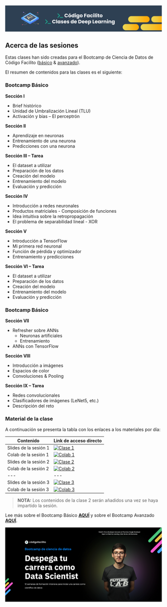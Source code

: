 ![banner](assets/banner.png)

## Acerca de las sesiones

Estas clases han sido creadas para el Bootcamp de Ciencia de Datos de Código Facilito ([básico](https://codigofacilito.com/bootcamps/ciencia-datos-g2) & [avanzado](https://codigofacilito.com/bootcamps/ciencia-datos-avanzado)).

El resumen de contenidos para las clases es el siguiente:

### Bootcamp Básico

**Sección I**
- Brief histórico
- Unidad de Umbralización Lineal (TLU)
- Activación y bias – El perceptrón

**Sección II**
- Aprendizaje en neuronas
- Entrenamiento de una neurona
- Predicciones con una neurona

**Sección III – Tarea**
- El dataset a utilizar
- Preparación de los datos
- Creación del modelo
- Entrenamiento del modelo
- Evaluación y predicción

**Sección IV**

- Introducción a redes neuronales
- Productos matriciales - Composición de funciones
- Idea intuitiva sobre la retropropagación
- El problema de separabilidad lineal - XOR

**Sección V**

- Introducción a TensorFlow
- Mi primera red neuronal
- Función de pérdida y optimizador
- Entrenamiento y predicciones

**Sección VI – Tarea**

- El dataset a utilizar
- Preparación de los datos
- Creación del modelo
- Entrenamiento del modelo
- Evaluación y predicción

### Bootcamp Básico

**Sección VII**
- Refresher sobre ANNs
    - Neuronas artificiales
    - Entrenamiento
- ANNs con TensorFlow


**Sección VIII**
- Introducción a imágenes
- Espacios de color
- Convoluciones & Pooling

**Sección IX – Tarea**
- Redes convolucionales
- Clasificadores de imágenes (LeNet5, etc.)
- Descripción del reto


### Material de la clase

A continuación se presenta la tabla con los enlaces a los materiales por día:

| Contenido | Link de acceso directo |
| --------- | ---------------------- |
| Slides de la sesión 1 | [![Clase 1](https://img.shields.io/static/v1?label=Clase%201&message=Google%20Slides&color=tomato)](https://docs.google.com/presentation/d/e/2PACX-1vTOCfCxMa_94f6wS7Ls7TwjuF74MIYy-AvOpPMLJyUKyGAHjxKUwPPogNFO4ozWXVUP1NGR6SutgnAe/pub?start=false&loop=false&delayms=3000) |
| Colab de la sesión 1 | [![Colab 1](https://camo.githubusercontent.com/84f0493939e0c4de4e6dbe113251b4bfb5353e57134ffd9fcab6b8714514d4d1/68747470733a2f2f636f6c61622e72657365617263682e676f6f676c652e636f6d2f6173736574732f636f6c61622d62616467652e737667)](https://colab.research.google.com/github/RodolfoFerro/dl-facilito-g2/blob/main/notebooks/Deep_Learning_Clase_1.ipynb) |
| Slides de la sesión 2 | [![Clase 2](https://img.shields.io/static/v1?label=Clase%202&message=Google%20Slides&color=tomato)](https://docs.google.com/presentation/d/e/2PACX-1vQ_hsjKhO6ecEn2JUE58PC7mHpunqLXwX_BaYBAMVLI43dzvhCCBPMY4RfYqgtzim4WieFF9tlCcZ8H/pub?start=false&loop=false&delayms=3000) |
| Colab de la sesión 2 | [![Colab 2](https://camo.githubusercontent.com/84f0493939e0c4de4e6dbe113251b4bfb5353e57134ffd9fcab6b8714514d4d1/68747470733a2f2f636f6c61622e72657365617263682e676f6f676c652e636f6d2f6173736574732f636f6c61622d62616467652e737667)](https://colab.research.google.com/github/RodolfoFerro/dl-facilito-g2/blob/main/notebooks/Deep_Learning_Clase_2.ipynb) |
| --- | --- |
| Slides de la sesión 3 | [![Clase 3](https://img.shields.io/static/v1?label=Clase%203&message=Google%20Slides&color=tomato)](https://docs.google.com/presentation/d/e/2PACX-1vSMAXTpqDX-tfONhqQvxLKRK1_BrOMGHeGqglvRunl-WWZYjjBAZ_Hb6Z67F517wHnC7zTqkh-RTT7Y/pub?start=false&loop=false&delayms=3000) |
| Colab de la sesión 3 | [![Colab 3](https://camo.githubusercontent.com/84f0493939e0c4de4e6dbe113251b4bfb5353e57134ffd9fcab6b8714514d4d1/68747470733a2f2f636f6c61622e72657365617263682e676f6f676c652e636f6d2f6173736574732f636f6c61622d62616467652e737667)](https://colab.research.google.com/github/RodolfoFerro/dl-facilito-g2/blob/main/notebooks/Deep_Learning_Clase_3.ipynb) |

> **NOTA:** Los contenidos de la clase 2 serán añadidos una vez se haya impartido la sesión.

Lee más sobre el Bootcamp Básico [**AQUÍ**](https://codigofacilito.com/bootcamps/ciencia-datos-g2) y sobre el Bootcamp Avanzado [**AQUÍ**](https://codigofacilito.com/bootcamps/ciencia-datos-avanzado).

![jumbotron](assets/jumbotron.png)
